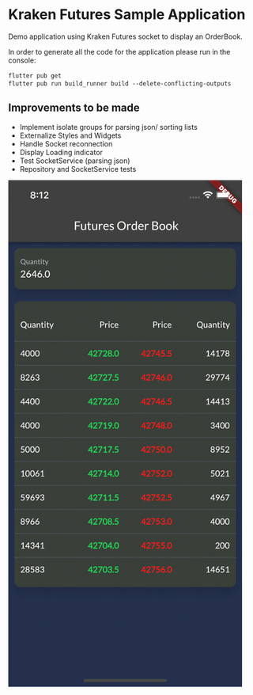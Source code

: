# Kraken Futures Sample Application
Demo application using Kraken Futures socket to display an OrderBook.

In order to generate all the code for the application please run in the console: 
```shell
flutter pub get
flutter pub run build_runner build --delete-conflicting-outputs
```

## Improvements to be made
- Implement isolate groups for parsing json/ sorting lists
- Externalize Styles and Widgets
- Handle Socket reconnection
- Display Loading indicator
- Test SocketService (parsing json)
- Repository and SocketService tests

![](simulatorscreen.gif)

